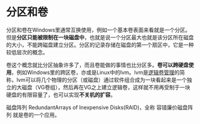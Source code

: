 # 分区和卷

分区和卷在Windows里通常互换使用，例如一个基本卷表面来看就是一个分区。但是**分区只能被限制在一块磁盘中**，也就是说一个分区最大也就是该分区所在磁盘的大小，不能跨磁盘建立分区。分区的记录存储在磁盘的第一个扇区中，它是一种较低层次的概念。

卷这个概念就比分区抽象许多了，而且卷能做的事情也比分区多。**卷可以跨硬盘使用**，例如Windows里的跨区卷，亦或是Linux中的lvm。lvm是[逻辑卷管理](https://www.zhihu.com/search?q=逻辑卷管理&search_source=Entity&hybrid_search_source=Entity&hybrid_search_extra={"sourceType"%3A"answer"%2C"sourceId"%3A245978964})的简称，lvm可以将几个物理的分区（或磁盘）通过软件组合成为一块看起来是一个独立的大磁盘（VG卷组），然后再在VG之上建立逻辑卷，这样就不用再受制于一块硬盘的有限容量了，也可以实现**不关机的扩容**。

磁盘阵列 RedundantArrays of Inexpensive Disks(RAID)，全称 容错廉价磁盘阵列 就是卷的一个应用。



